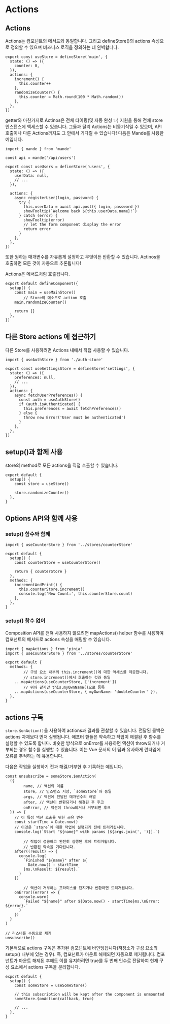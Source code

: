 # Actions


## Actions

Actions는 컴포넌트의 메서드와 동일합니다. 그리고 defineStore()의 actions 속성으로 정의할 수 있으며 비즈니스 로직을 정의하는 데 완벽합니다.
```
export const useStore = defineStore('main', {
  state: () => ({
    counter: 0,
  }),
  actions: {
    increment() {
      this.counter++
    },
    randomizeCounter() {
      this.counter = Math.round(100 * Math.random())
    },
  },
})
```

getter와 마찬가지로 Actinos은 전체 타이핑(및 자동 완성 ✨) 지원을 통해 전체 store 인스턴스에 액세스할 수 있습니다. 그들과 달리 Actions는 비동기식일 수 있으며, API 호출이나 다른 Actions까지도 그 안에서 기다릴 수 있습니다! 다음은 Mande를 사용한 예입니다.
```
import { mande } from 'mande'

const api = mande('/api/users')

export const useUsers = defineStore('users', {
  state: () => ({
    userData: null,
    // ...
  }),

  actions: {
    async registerUser(login, password) {
      try {
        this.userData = await api.post({ login, password })
        showTooltip(`Welcome back ${this.userData.name}!`)
      } catch (error) {
        showTooltip(error)
        // let the form component display the error
        return error
      }
    },
  },
})
```

또한 원하는 매개변수를 자유롭게 설정하고 무엇이든 반환할 수 있습니다. Actinos을 호출하면 모든 것이 자동으로 추론됩니다!

Actions은 메서드처럼 호출됩니다.
```
export default defineComponent({
  setup() {
    const main = useMainStore()
		// Store의 메소드로 action 호출
    main.randomizeCounter()

    return {}
  },
})
```

## 다른 Store actions 에 접근하기

다른 Store를 사용하려면 Actions 내에서 직접 사용할 수 있습니다.
```
import { useAuthStore } from './auth-store'

export const useSettingsStore = defineStore('settings', {
  state: () => ({
    preferences: null,
    // ...
  }),
  actions: {
    async fetchUserPreferences() {
      const auth = useAuthStore()
      if (auth.isAuthenticated) {
        this.preferences = await fetchPreferences()
      } else {
        throw new Error('User must be authenticated')
      }
    },
  },
})
```

## setup()과 함께 사용

store의 method로 모든 actions을 직접 호출할 수 있습니다.
```
export default {
  setup() {
    const store = useStore()

    store.randomizeCounter()
  },
}
```

## Options API와 함께 사용

### setup() 함수와 함께
```
import { useCounterStore } from '../stores/counterStore'

export default {
  setup() {
    const counterStore = useCounterStore()

    return { counterStore }
  },
  methods: {
    incrementAndPrint() {
      this.counterStore.increment()
      console.log('New Count:', this.counterStore.count)
    },
  },
}
```

### setup() 함수 없이

Composition API를 전혀 사용하지 않으려면 mapActions() helper 함수를 사용하여 컴포넌트의 메서드로 actions 속성을 매핑할 수 있습니다.
```
import { mapActions } from 'pinia'
import { useCounterStore } from '../stores/counterStore'

export default {
  methods: {
		// 구성 요소 내부의 this.increment()에 대한 액세스를 제공합니다.
		// store.increment()에서 호출하는 것과 동일
    ...mapActions(useCounterStore, ['increment'])
		// 위와 같지만 this.myOwnName()으로 등록
    ...mapActions(useCounterStore, { myOwnName: 'doubleCounter' }),
  },
}
```

## actions 구독

`store.$onAction()`을 사용하여 actions과 결과를 관찰할 수 있습니다. 전달된 콜백은 actions 자체보다 먼저 실행됩니다. 애프터 핸들은 약속하고 작업이 해결된 후 함수를 실행할 수 있도록 합니다. 비슷한 방식으로 onError를 사용하면 액션이 throw되거나 거부되는 경우 함수를 실행할 수 있습니다. 이는 Vue 문서의 이 팁과 유사하게 런타임에 오류를 추적하는 데 유용합니다.

다음은 작업을 실행하기 전과 해결/거부한 후 기록하는 예입니다.
```
const unsubscribe = someStore.$onAction(
  ({
		name, // 액션의 이름
		store, // 인스턴스 저장, `someStore`와 동일
		args, // 액션에 전달된 매개변수의 배열
		after, // 액션이 반환되거나 해결된 후 후크
		onError, // 액션이 throw되거나 거부되면 후크
  }) => {
    // 이 특정 액션 호출을 위한 공유 변수
    const startTime = Date.now()
    // 이것은 `store`에 대한 작업이 실행되기 전에 트리거됩니다.
    console.log(`Start "${name}" with params [${args.join(', ')}].`)

		// 작업이 성공하고 완전히 실행된 후에 트리거됩니다.
		// 반환된 약속을 기다립니다.
    after((result) => {
      console.log(
        `Finished "${name}" after ${
          Date.now() - startTime
        }ms.\nResult: ${result}.`
      )
    })

		// 액션이 거부하는 프라미스를 던지거나 반환하면 트리거됩니다.
    onError((error) => {
      console.warn(
        `Failed "${name}" after ${Date.now() - startTime}ms.\nError: ${error}.`
      )
    })
  }
)

// 리스너를 수동으로 제거
unsubscribe()
```

기본적으로 actions 구독은 추가된 컴포넌트에 바인딩됩니다(저장소가 구성 요소의 setup() 내부에 있는 경우). 즉, 컴포넌트가 마운트 해제되면 자동으로 제거됩니다. 컴포넌트가 마운트 해제된 후에도 이를 유지하려면 true를 두 번째 인수로 전달하여 현재 구성 요소에서 actions 구독을 분리합니다.
```
export default {
  setup() {
    const someStore = useSomeStore()

    // this subscription will be kept after the component is unmounted
    someStore.$onAction(callback, true)

    // ...
  },
}
```
